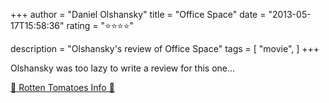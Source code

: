 +++
author = "Daniel Olshansky"
title = "Office Space"
date = "2013-05-17T15:58:36"
rating = "⭐⭐⭐⭐"

description = "Olshansky's review of Office Space"
tags = [
    "movie",
]
+++


Olshansky was too lazy to write a review for this one...

[🍅 Rotten Tomatoes Info 🍅](https://www.rottentomatoes.com//m/office_space)